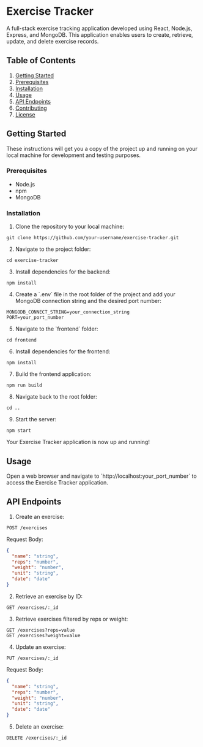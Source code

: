 # Exercise Tracker

A full-stack exercise tracking application developed using React, Node.js, Express, and MongoDB. This application enables users to create, retrieve, update, and delete exercise records.

## Table of Contents

1. [Getting Started](#getting-started)
2. [Prerequisites](#prerequisites)
3. [Installation](#installation)
4. [Usage](#usage)
5. [API Endpoints](#api-endpoints)
6. [Contributing](#contributing)
7. [License](#license)

## Getting Started

These instructions will get you a copy of the project up and running on your local machine for development and testing purposes.

### Prerequisites

- Node.js
- npm
- MongoDB

### Installation

1. Clone the repository to your local machine:

```
git clone https://github.com/your-username/exercise-tracker.git
```

2. Navigate to the project folder:

```
cd exercise-tracker
```

3. Install dependencies for the backend:

```
npm install
```

4. Create a \`.env\` file in the root folder of the project and add your MongoDB connection string and the desired port number:

```
MONGODB_CONNECT_STRING=your_connection_string
PORT=your_port_number
```

5. Navigate to the \`frontend\` folder:

```
cd frontend
```

6. Install dependencies for the frontend:

```
npm install
```

7. Build the frontend application:

```
npm run build
```

8. Navigate back to the root folder:

```
cd ..
```

9. Start the server:

```
npm start
```

Your Exercise Tracker application is now up and running!

## Usage

Open a web browser and navigate to \`http://localhost:your_port_number\` to access the Exercise Tracker application.

## API Endpoints

1. Create an exercise:

```
POST /exercises
```

Request Body:

```json
{
  "name": "string",
  "reps": "number",
  "weight": "number",
  "unit": "string",
  "date": "date"
}
```

2. Retrieve an exercise by ID:

```
GET /exercises/:_id
```

3. Retrieve exercises filtered by reps or weight:

```
GET /exercises?reps=value
GET /exercises?weight=value
```

4. Update an exercise:

```
PUT /exercises/:_id
```

Request Body:

```json
{
  "name": "string",
  "reps": "number",
  "weight": "number",
  "unit": "string",
  "date": "date"
}
```

5. Delete an exercise:

```
DELETE /exercises/:_id
```
